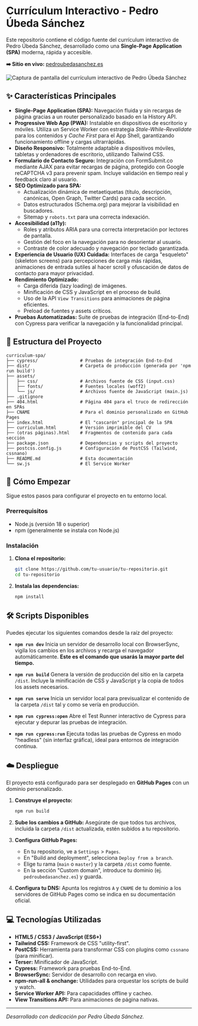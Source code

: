 # Currículum Interactivo - Pedro Úbeda Sánchez

Este repositorio contiene el código fuente del currículum interactivo de Pedro Úbeda Sánchez, desarrollado como una **Single-Page Application (SPA)** moderna, rápida y accesible.

**➡️ Sitio en vivo:** [pedroubedasanchez.es](https://pedroubedasanchez.es)

![Captura de pantalla del currículum interactivo de Pedro Úbeda Sánchez](https://raw.githubusercontent.com/pubesan/Curriculum-SPA/main/screenshot.png)

## ✨ Características Principales

- **Single-Page Application (SPA):** Navegación fluida y sin recargas de página gracias a un router personalizado basado en la History API.
- **Progressive Web App (PWA):** Instalable en dispositivos de escritorio y móviles. Utiliza un Service Worker con estrategia *Stale-While-Revalidate* para los contenidos y *Cache First* para el App Shell, garantizando funcionamiento offline y cargas ultrarrápidas.
- **Diseño Responsivo:** Totalmente adaptable a dispositivos móviles, tabletas y ordenadores de escritorio, utilizando Tailwind CSS.
- **Formulario de Contacto Seguro:** Integración con FormSubmit.co mediante AJAX para evitar recargas de página, protegido con Google reCAPTCHA v3 para prevenir spam. Incluye validación en tiempo real y feedback claro al usuario.
- **SEO Optimizado para SPA:**
  - Actualización dinámica de metaetiquetas (título, descripción, canónicas, Open Graph, Twitter Cards) para cada sección.
  - Datos estructurados (Schema.org) para mejorar la visibilidad en buscadores.
  - Sitemap y `robots.txt` para una correcta indexación.
- **Accesibilidad (a11y):**
  - Roles y atributos ARIA para una correcta interpretación por lectores de pantalla.
  - Gestión del foco en la navegación para no desorientar al usuario.
  - Contraste de color adecuado y navegación por teclado garantizada.
- **Experiencia de Usuario (UX) Cuidada:** Interfaces de carga "esqueleto" (skeleton screens) para percepciones de carga más rápidas, animaciones de entrada sutiles al hacer scroll y ofuscación de datos de contacto para mayor privacidad.
- **Rendimiento Optimizado:**
  - Carga diferida (lazy loading) de imágenes.
  - Minificación de CSS y JavaScript en el proceso de build.
  - Uso de la API `View Transitions` para animaciones de página eficientes.
  - Preload de fuentes y assets críticos.
- **Pruebas Automatizadas:** Suite de pruebas de integración (End-to-End) con Cypress para verificar la navegación y la funcionalidad principal.

## 📂 Estructura del Proyecto

```
curriculum-spa/
├── cypress/                # Pruebas de integración End-to-End
├── dist/                   # Carpeta de producción (generada por 'npm run build')
├── assets/
│   ├── css/                # Archivos fuente de CSS (input.css)
│   ├── fonts/              # Fuentes locales (woff2)
│   └── js/                 # Archivos fuente de JavaScript (main.js)
├── .gitignore
├── 404.html                # Página 404 para el truco de redirección en SPAs
├── CNAME                   # Para el dominio personalizado en GitHub Pages
├── index.html              # El "cascarón" principal de la SPA
├── curriculum.html         # Versión imprimible del CV
├── (otras páginas).html    # Fragmentos de contenido para cada sección
├── package.json            # Dependencias y scripts del proyecto
├── postcss.config.js       # Configuración de PostCSS (Tailwind, cssnano)
├── README.md               # Esta documentación
└── sw.js                   # El Service Worker
```

## 🚀 Cómo Empezar

Sigue estos pasos para configurar el proyecto en tu entorno local.

### Prerrequisitos

- Node.js (versión 18 o superior)
- npm (generalmente se instala con Node.js)

### Instalación

1.  **Clona el repositorio:**
    ```bash
    git clone https://github.com/tu-usuario/tu-repositorio.git
    cd tu-repositorio
    ```

2.  **Instala las dependencias:**
    ```bash
    npm install
    ```

## 🛠️ Scripts Disponibles

Puedes ejecutar los siguientes comandos desde la raíz del proyecto:

- **`npm run dev`**
  Inicia un servidor de desarrollo local con BrowserSync, vigila los cambios en los archivos y recarga el navegador automáticamente. **Este es el comando que usarás la mayor parte del tiempo.**

- **`npm run build`**
  Genera la versión de producción del sitio en la carpeta `/dist`. Incluye la minificación de CSS y JavaScript y la copia de todos los assets necesarios.

- **`npm run serve`**
  Inicia un servidor local para previsualizar el contenido de la carpeta `/dist` tal y como se vería en producción.

- **`npm run cypress:open`**
  Abre el Test Runner interactivo de Cypress para ejecutar y depurar las pruebas de integración.

- **`npm run cypress:run`**
  Ejecuta todas las pruebas de Cypress en modo "headless" (sin interfaz gráfica), ideal para entornos de integración continua.

## ☁️ Despliegue

El proyecto está configurado para ser desplegado en **GitHub Pages** con un dominio personalizado.

1.  **Construye el proyecto:**
    ```bash
    npm run build
    ```

2.  **Sube los cambios a GitHub:**
    Asegúrate de que todos tus archivos, incluida la carpeta `/dist` actualizada, estén subidos a tu repositorio.

3.  **Configura GitHub Pages:**
    - En tu repositorio, ve a `Settings` > `Pages`.
    - En "Build and deployment", selecciona `Deploy from a branch`.
    - Elige tu rama (`main` o `master`) y la carpeta `/dist` como fuente.
    - En la sección "Custom domain", introduce tu dominio (ej. `pedroubedasanchez.es`) y guarda.

4.  **Configura tu DNS:**
    Apunta los registros `A` y `CNAME` de tu dominio a los servidores de GitHub Pages como se indica en su documentación oficial.

## 💻 Tecnologías Utilizadas

- **HTML5 / CSS3 / JavaScript (ES6+)**
- **Tailwind CSS:** Framework de CSS "utility-first".
- **PostCSS:** Herramienta para transformar CSS con plugins como `cssnano` (para minificar).
- **Terser:** Minificador de JavaScript.
- **Cypress:** Framework para pruebas End-to-End.
- **BrowserSync:** Servidor de desarrollo con recarga en vivo.
- **npm-run-all & onchange:** Utilidades para orquestar los scripts de build y watch.
- **Service Worker API:** Para capacidades offline y cacheo.
- **View Transitions API:** Para animaciones de página nativas.

---

*Desarrollado con dedicación por Pedro Úbeda Sánchez.*